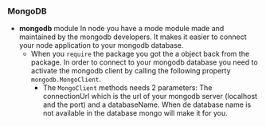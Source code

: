 ### MongoDB
*   **mongodb** module
    In node you have a mode module made and maintained by the mongodb developers. It makes it easier to connect your node application to your mongodb database.
    *   When you `require` the package you got the a object back from the package. In order to connect to your mongodb database you need to activate the mongodb client by calling the following property `mongodb.MongoClient`.
        *   The `MongoClient` methods needs 2 parameters: The connectionUrl which is the url of your mongodb server (localhost and the port) and a databaseName. When de database name is not available in the database mongo will make it for you.